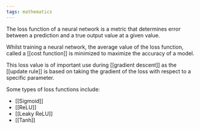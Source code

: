 ```yaml
---
tags: mathematics
---
```

The loss function of a neural network is a metric that determines error between a prediction and a true output value at a given value.

Whilst training a neural network, the average value of the loss function, called a [[cost function]] is minimized to maximize the accuracy of a model.

This loss value is of important use during [[gradient descent]] as the [[update rule]] is based on taking the gradient of the loss with respect to a specific parameter.

Some types of loss functions include:
- [[Sigmoid]]
- [[ReLU]]
- [[Leaky ReLU]]
- [[Tanh]]
